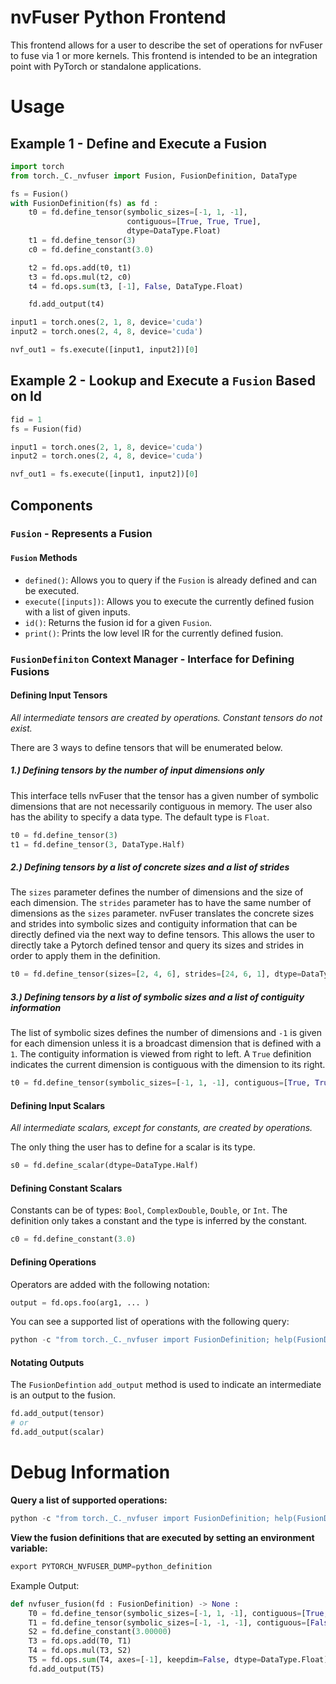 # nvFuser Python Frontend

This frontend allows for a user to describe the set of operations for nvFuser to fuse via 1 or more kernels.  This frontend is intended to be an integration point with PyTorch or standalone applications.

# Usage

## Example 1 - Define and Execute a Fusion

```python
import torch
from torch._C._nvfuser import Fusion, FusionDefinition, DataType

fs = Fusion()
with FusionDefinition(fs) as fd :
    t0 = fd.define_tensor(symbolic_sizes=[-1, 1, -1],
                          contiguous=[True, True, True],
                          dtype=DataType.Float)
    t1 = fd.define_tensor(3)
    c0 = fd.define_constant(3.0)

    t2 = fd.ops.add(t0, t1)
    t3 = fd.ops.mul(t2, c0)
    t4 = fd.ops.sum(t3, [-1], False, DataType.Float)

    fd.add_output(t4)

input1 = torch.ones(2, 1, 8, device='cuda')
input2 = torch.ones(2, 4, 8, device='cuda')

nvf_out1 = fs.execute([input1, input2])[0]
```

## Example 2 - Lookup and Execute a `Fusion` Based on Id

```python
fid = 1
fs = Fusion(fid)

input1 = torch.ones(2, 1, 8, device='cuda')
input2 = torch.ones(2, 4, 8, device='cuda')

nvf_out1 = fs.execute([input1, input2])[0]
```

## Components

### `Fusion` - Represents a Fusion
#### `Fusion` Methods
* `defined()`: Allows you to query if the `Fusion` is already defined and can be executed.
* `execute([inputs])`:  Allows you to execute the currently defined fusion with a list of given inputs.
* `id()`: Returns the fusion id for a given `Fusion`.
* `print()`: Prints the low level IR for the currently defined fusion.

### `FusionDefiniton` Context Manager - Interface for Defining Fusions

#### Defining Input Tensors
_All intermediate tensors are created by operations.  Constant tensors do not exist._

There are 3 ways to define tensors that will be enumerated below.

##### 1.) Defining tensors by the number of input dimensions only
This interface tells nvFuser that the tensor has a given number of symbolic dimensions that are not necessarily contiguous in memory.  The user also has the ability to specify a data type.  The default type is `Float`.
```python
t0 = fd.define_tensor(3)
t1 = fd.define_tensor(3, DataType.Half)
```

##### 2.) Defining tensors by a list of concrete sizes and a list of strides
The `sizes` parameter defines the number of dimensions and the size of each dimension.  The `strides` parameter has to have the same number of dimensions as the `sizes` parameter.
nvFuser translates the concrete sizes and strides into symbolic sizes and contiguity information that can be directly defined via the next way to define tensors.  This allows the user to directly take a Pytorch defined tensor and query its sizes and strides in order to apply them in the definition.
```python
t0 = fd.define_tensor(sizes=[2, 4, 6], strides=[24, 6, 1], dtype=DataType.Half)
```

##### 3.) Defining tensors by a list of symbolic sizes and a list of contiguity information
The list of symbolic sizes defines the number of dimensions and `-1` is given for each dimension unless it is a broadcast dimension that is defined with a `1`.  The contiguity information is viewed from right to left.  A `True` definition indicates the current dimension is contiguous with the dimension to its right.

```python
t0 = fd.define_tensor(symbolic_sizes=[-1, 1, -1], contiguous=[True, True, True], dtype=DataType.Float)
```

#### Defining Input Scalars
_All intermediate scalars, except for constants, are created by operations._

The only thing the user has to define for a scalar is its type.

```python
s0 = fd.define_scalar(dtype=DataType.Half)
```

#### Defining Constant Scalars

Constants can be of types: `Bool`, `ComplexDouble`, `Double`, or `Int`.  The definition only takes a constant and the type is inferred by the constant.

```python
c0 = fd.define_constant(3.0)
```

#### Defining Operations

Operators are added with the following notation:
```python
output = fd.ops.foo(arg1, ... )
```
You can see a supported list of operations with the following query:
```python
python -c "from torch._C._nvfuser import FusionDefinition; help(FusionDefinition.Operators)"
```
#### Notating Outputs

The `FusionDefintion` `add_output` method is used to indicate an intermediate is an output to the fusion.

```python
fd.add_output(tensor)
# or
fd.add_output(scalar)
```

# Debug Information
**Query a list of supported operations:**
```python
python -c "from torch._C._nvfuser import FusionDefinition; help(FusionDefinition.Operators)"
```
**View the fusion definitions that are executed by setting an environment variable:**
```python
export PYTORCH_NVFUSER_DUMP=python_definition
```
Example Output:
```python
def nvfuser_fusion(fd : FusionDefinition) -> None :
    T0 = fd.define_tensor(symbolic_sizes=[-1, 1, -1], contiguous=[True, True, True], dtype=DataType.Float)
    T1 = fd.define_tensor(symbolic_sizes=[-1, -1, -1], contiguous=[False, False, False], dtype=DataType.Float)
    S2 = fd.define_constant(3.00000)
    T3 = fd.ops.add(T0, T1)
    T4 = fd.ops.mul(T3, S2)
    T5 = fd.ops.sum(T4, axes=[-1], keepdim=False, dtype=DataType.Float)
    fd.add_output(T5)
```
